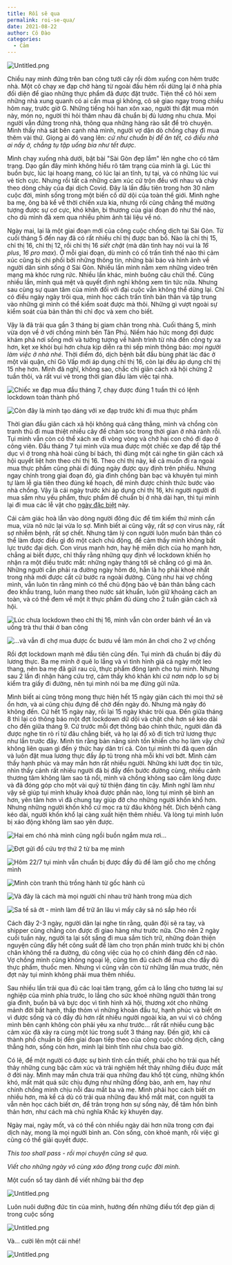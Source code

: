 ```yaml
---
title: Rồi sẽ qua
permalink: roi-se-qua/
date: 2021-08-22
author: Cô Đào
categories:
  - Cảm
---
```


![Untitled.png](/images/bdc83ff6-6acc-4faa-9d34-850aae308d9b/Untitled_4.png)

Chiều nay mình đứng trên ban công tưới cây rồi dòm xuống con hẻm trước nhà. Một cô chạy xe đạp chở hàng từ ngoài đầu hẻm rồi dừng lại ở nhà phía đối diện để giao những thực phẩm đã được đặt trước. Tiện thể cô hỏi xem những nhà xung quanh có ai cần mua gì không, cô sẽ giao ngay trong chiều hôm nay, trước giờ G. Những tiếng hỏi han xôn xao, người thì đặt mua món này, món nọ, người thì hỏi thăm nhau đã chuẩn bị đủ lương nhu chưa. Mọi người vẫn đứng trong nhà, thông qua những hàng rào sắt để trò chuyện. Mình thấy nhà sát bên cạnh nhà mình, người vợ dặn dò chồng chạy đi mua thêm vài thứ. Giọng ai đó vang lên: *cứ như chuẩn bị để ăn tết, có điều nhà ai nấy ở, chẳng tụ tập uống bia như tết được*.

Mình chạy xuống nhà dưới, bật bài "Sài Gòn đẹp lắm" lên nghe cho có tâm trạng. Dạo gần đây mình không hiểu rõ tâm trạng của mình là gì. Lúc thì buồn bực, lúc lại hoang mang, có lúc lại an tĩnh, tự tại, và có những lúc vui vẻ tích cực. Nhưng rồi tất cả những cảm xúc cứ trộn đều với nhau và chảy theo dòng chảy của đại dịch Covid. Đây là lần đầu tiên trong hơn 30 năm cuộc đời, mình sống trong một biến cố dữ dội của toàn thế giới. Mình nghe ba mẹ, ông bà kể về thời chiến xưa kia, nhưng rồi cũng chẳng thể mường tượng được sự cơ cực, khó khăn, bi thương của giai đoạn đó như thế nào, cho dù mình đã xem qua nhiều phim ảnh tài liệu về nó.

Ngày mai, lại là một giai đoạn mới của công cuộc chống dịch tại Sài Gòn. Từ cuối tháng 5 đến nay đã có rất nhiều chỉ thị được ban bố. Nào là chỉ thị 15, chỉ thị 16, chỉ thị 12, rồi chỉ thị 16 *siết chặt* (mà dân tình hay nói vui là *16 plus*, *16 pro max*). Ở mỗi giai đoạn, dù mình có cố trấn tĩnh thế nào thì cảm xúc cũng bị chi phối bởi những thông tin, những bài báo và hình ảnh về người dân sinh sống ở Sài Gòn. Nhiều lần mình nằm xem những video trên mạng mà khóc rưng rức. Nhiều lần khác, mình buông câu chửi thề. Cũng nhiều lần, mình quá mệt và quyết định nghỉ không xem tin tức nữa. Nhưng sau cùng sự quan tâm của mình đối với đại cuộc vẫn không thể dừng lại. Chỉ có điều ngày ngày trôi qua, mình học cách trấn tĩnh bản thân và tập trung vào những gì mình có thể kiểm soát được mà thôi. Những gì vượt ngoài sự kiểm soát của bản thân thì chỉ đọc và xem cho biết.

Vậy là đã trải qua gần 3 tháng bị giam chân trong nhà. Cuối tháng 5, mình vừa dọn về ở với chồng mình bên Tân Phú. Niềm háo hức mong đợi được khám phá nơi sống mới và tưởng tượng về hành trình từ nhà đến công ty xa hơn, kẹt xe khói bụi hơn chưa kịp diễn ra thì sếp mình thông báo: *mọi người làm việc ở nhà nhé*. Thời điểm đó, dịch bệnh bắt đầu bùng phát lác đác ở một vài quận, chỉ Gò Vấp mới áp dụng chỉ thị 16, còn lại đều áp dụng chỉ thị 15 nhẹ hơn. Mình đã nghĩ, không sao, chắc chỉ giãn cách xã hội chừng 2 tuần thôi, và rất vui vẻ trong thời gian đầu làm việc tại nhà.

![Chiếc xe đạp mua đầu tháng 7, chạy được đúng 1 tuần thì có lệnh lockdown toàn thành phố](/images/bdc83ff6-6acc-4faa-9d34-850aae308d9b/Untitled_5.png)

![Còn đây là mình tạo dáng với xe đạp trước khi đi mua thực phẩm](/images/bdc83ff6-6acc-4faa-9d34-850aae308d9b/Untitled_6.png)

Thời gian đầu giãn cách xã hội không quá căng thẳng, mình và chồng còn tranh thủ đi mua thiệt nhiều cây để chăm sóc trong thời gian ở nhà rảnh rỗi. Tụi mình vẫn còn có thể xách xe đi vòng vòng và chở hai con chó đi dạo ở công viên. Đầu tháng 7 tụi mình vừa mua được một chiếc xe đạp để tập thể dục vì ở trong nhà hoài cũng bí bách, thì đùng một cái nghe tin giãn cách xã hội quyết liệt hơn theo chỉ thị 16. Theo chỉ thị này, kể cả muốn đi ra ngoài mua thực phẩm cũng phải đi đúng ngày được quy định trên phiếu. Nhưng ngay chính trong giai đoạn đó, gia đình chồng bàn bạc và khuyên tụi mình tự làm lễ gia tiên theo đúng kế hoạch, để mình được chính thức bước vào nhà chồng. Vậy là cái ngày trước khi áp dụng chỉ thị 16, khi người người đi mua sắm nhu yếu phẩm, thực phẩm để chuẩn bị ở nhà dài hạn, thì tụi mình lại đi mua các lễ vật cho [ngày đặc biệt](https://duongdao.family/ngay-dac-biet/) này.

Cái cảm giác hoà lẫn vào dòng người đông đúc để tìm kiếm thứ mình cần mua, vừa nô nức lại vừa lo sợ. Mình biết ai cũng vậy, rất sợ con virus này, rất sợ nhiễm bệnh, rất sợ chết. Nhưng tâm lý con người luôn muốn bản thân có thể làm được điều gì đó một cách chủ động, để cảm thấy mình không bất lực trước đại dịch. Con virus mạnh hơn, hay hệ miễn dịch của họ mạnh hơn, chẳng ai biết được, chỉ thấy rằng những quy định về lockdown khiến họ nhận ra một điều trước mắt: những ngày tháng tới sẽ chẳng có gì mà ăn. Những người cần phải ra đường ngày hôm đó, hẳn là họ phải khoẻ nhất trong nhà mới được cất cử bước ra ngoài đường. Cũng như hai vợ chồng mình, vẫn luôn tin rằng mình có thể chủ động bảo vệ bản thân bằng cách đeo khẩu trang, luôn mang theo nước sát khuẩn, luôn giữ khoảng cách an toàn, và có thể đem về một ít thực phẩm đủ dùng cho 2 tuần giãn cách xã hội.

![Lúc chưa lockdown theo chỉ thị 16, mình vẫn còn order bánh về ăn và uống trà thư thái ở ban công](/images/bdc83ff6-6acc-4faa-9d34-850aae308d9b/Untitled_7.png)

![...và vẫn đi chợ mua được ốc bươu về làm món ăn chơi cho 2 vợ chồng](/images/bdc83ff6-6acc-4faa-9d34-850aae308d9b/Untitled_8.png)

Rồi đợt lockdown mạnh mẽ đầu tiên cũng đến. Tụi mình đã chuẩn bị đầy đủ lương thực. Ba mẹ mình ở quê lo lắng và vì tình hình giá cả ngày một leo thang, nên ba mẹ đã gửi rau củ, thực phẩm đông lạnh cho tụi mình. Nhưng sau 2 lần đi nhận hàng cứu trợ, cảm thấy khó khăn khi cứ nơm nớp lo sợ bị kiểm tra giấy đi đường, nên tụi mình nói ba mẹ đừng gửi nữa.

Mình biết ai cũng trông mong thực hiện hết 15 ngày giãn cách thì mọi thứ sẽ ổn hơn, và ai cũng chịu đựng để chờ đến ngày đó. Nhưng mà ngày đó không đến. Cứ hết 15 ngày này, rồi lại 15 ngày khác trôi qua. Đến giữa tháng 8 thì lại có thông báo một đợt lockdown dữ dội và chặt chẽ hơn sẽ kéo dài cho đến giữa tháng 9. Cứ trước mỗi đợt thông báo chính thức, người dân đã được nghe tin rò rỉ từ đâu chẳng biết, và họ lại đổ xô đi tích trữ lương thực như lần trước đây. Mình tin rằng bản năng sinh tồn khiến cho họ làm vậy chứ không liên quan gì đến ý thức hay dân trí cả. Còn tụi mình thì đã quen dần và luôn đặt mua lương thực đầy ắp tủ trong nhà mỗi khi vơi bớt. Mình cảm thấy hạnh phúc và may mắn hơn rất nhiều người. Những khi lướt đọc tin tức, nhìn thấy cảnh rất nhiều người đã bị đẩy đến bước đường cùng, nhiều cảnh thương tâm không làm sao tả nổi, mình và chồng không sao cầm lòng được và đã đóng góp cho một vài quỹ từ thiện đáng tin cậy. Mình nghĩ làm như vậy sẽ giúp tụi mình khuây khoả được phần nào, lòng tụi mình sẽ bình an hơn, yên tâm hơn vì đã chung tay giúp đỡ cho những người khốn khổ hơn. Nhưng những người khốn khổ cứ mọc ra từ đâu không hết. Dịch bệnh càng kéo dài, người khốn khổ lại càng xuất hiện thêm nhiều. Và lòng tụi mình luôn bị xáo động không làm sao yên được.

![Hai em chó nhà mình cũng ngồi buồn ngắm mưa rơi...](/images/bdc83ff6-6acc-4faa-9d34-850aae308d9b/Untitled_9.png)

![Đợt gửi đồ cứu trợ thứ 2 từ ba mẹ mình](/images/bdc83ff6-6acc-4faa-9d34-850aae308d9b/Untitled_10.png)

![Hôm 22/7 tụi mình vẫn chuẩn bị được đầy đủ để làm giỗ cho mẹ chồng mình](/images/bdc83ff6-6acc-4faa-9d34-850aae308d9b/Untitled_11.png)

![Mình còn tranh thủ trồng hành từ gốc hành củ](/images/bdc83ff6-6acc-4faa-9d34-850aae308d9b/Untitled_12.png)

![Và đây là cách mà mọi người chỉ nhau trữ hành trong mùa dịch](/images/bdc83ff6-6acc-4faa-9d34-850aae308d9b/Untitled_13.png)

![Sa tế sả ớt - mình làm để trữ ăn lâu vì mấy cây sả nó sắp héo rồi](/images/bdc83ff6-6acc-4faa-9d34-850aae308d9b/Untitled_14.png)

Cách đây 2-3 ngày, người dân lại nghe tin rằng, quân đội sẽ ra tay, và shipper cũng chẳng còn được đi giao hàng như trước nữa. Cho nên 2 ngày cuối tuần này, người ta lại sốt sắng đi mua sắm tích trữ, những đoàn thiện nguyện cũng đẩy hết công suất để làm cho trọn phần mình trước khi bị chôn chân không thể ra đường, dù công việc của họ có chính đáng đến cỡ nào. Vợ chồng mình cũng không ngoại lệ, cũng tìm đủ cách để mua cho đầy đủ thực phẩm, thuốc men. Nhưng vì cũng vẫn còn từ những lần mua trước, nên đợt này tụi mình không phải mua thêm nhiều.

Sau nhiều lần trải qua đủ các loại tâm trạng, gồm cả lo lắng cho tương lai sự nghiệp của mình phía trước, lo lắng cho sức khoẻ những người thân trong gia đình, buồn bã và bực dọc vì tình hình xã hội, thương xót cho những mảnh đời bất hạnh, thấp thỏm vì những khoản đầu tư, hạnh phúc và biết ơn vì được sống và có đầy đủ hơn rất nhiều người ngoài kia, an vui vì có chồng mình bên cạnh không còn phải yêu xa như trước... rất rất nhiều cung bậc cảm xúc đã xảy ra cùng một lúc trong suốt 3 tháng nay. Đến giờ, khi cả thành phố chuẩn bị đến giai đoạn tiếp theo của công cuộc chống dịch, căng thẳng hơn, sống còn hơn, mình lại bình tĩnh như chưa bao giờ.

Có lẽ, để một người có được sự bình tĩnh cần thiết, phải cho họ trải qua hết thảy những cung bậc cảm xúc và trải nghiệm hết thảy những điều được mất ở đời này. Mình may mắn chưa trải qua những đau khổ tột cùng, những khốn khó, mất mát quá sức chịu đựng như những đồng bào, anh em, hay như chính chồng mình chịu nỗi đau mất ba và mẹ. Mình phải học cách biết ơn nhiều hơn, mà kể cả dù có trải qua những đau khổ mất mát, con người ta vẫn nên học cách biết ơn, để trân trọng hơn sự sống này, để tâm hồn bình thản hơn, như cách mà chủ nghĩa Khắc kỷ khuyên dạy.

Ngày mai, ngày mốt, và có thể còn nhiều ngày dài hơn nữa trong cơn đại dịch này, mong là mọi người bình an. Còn sống, còn khoẻ mạnh, rồi việc gì cũng có thể giải quyết được.

_This too shall pass - rồi mọi chuyện cũng sẽ qua._

_Viết cho những ngày vô cùng xáo động trong cuộc đời mình._

Một cuốn sổ tay dành để viết những bài thơ đẹp

![Untitled.png](/images/bdc83ff6-6acc-4faa-9d34-850aae308d9b/Untitled_15.png)

Luôn nuôi dưỡng đức tin của mình, hướng đến những điều tốt đẹp giản dị trong cuộc sống

![Untitled.png](/images/bdc83ff6-6acc-4faa-9d34-850aae308d9b/Untitled_16.png)

Và... cười lên một cái nhé!

![Untitled.png](/images/bdc83ff6-6acc-4faa-9d34-850aae308d9b/Untitled_17.png)
